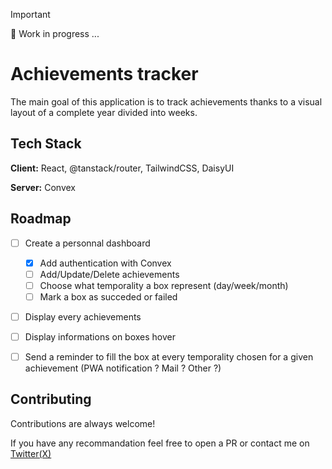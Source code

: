 
> [!IMPORTANT]
> 🚧 Work in progress ... 

# Achievements tracker

The main goal of this application is to track achievements thanks to a visual layout of a complete year divided into weeks.
## Tech Stack

**Client:** React, @tanstack/router, TailwindCSS, DaisyUI

**Server:** Convex


## Roadmap

- [ ] Create a personnal dashboard 
    - [x] Add authentication with Convex
    - [ ] Add/Update/Delete achievements
    - [ ] Choose what temporality a box represent (day/week/month)
    - [ ] Mark a box as succeded or failed

- [ ] Display every achievements
- [ ] Display informations on boxes hover 

- [ ] Send a reminder to fill the box at every temporality chosen for a given achievement (PWA notification ? Mail ? Other ?)



## Contributing

Contributions are always welcome!

If you have any recommandation feel free to open a PR or contact me on [Twitter(X)](https://x.com/_Raumain)

